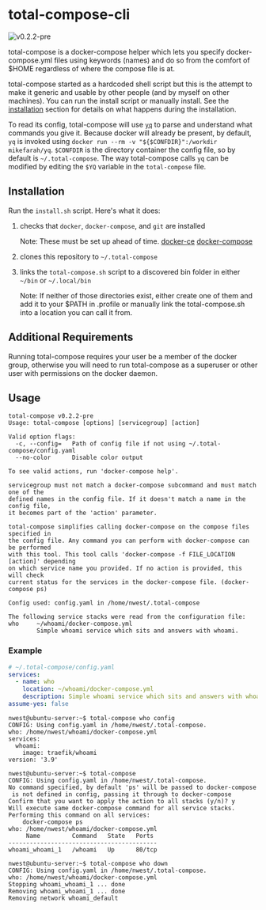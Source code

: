 # total-compose-cli

![v0.2.2-pre](https://img.shields.io/badge/version-0.2.2--pre-orange)

total-compose is a docker-compose helper which lets you specify docker-compose.yml files using
keywords (names) and do so from the comfort of $HOME regardless of where the compose file
is at. 

total-compose started as a hardcoded shell script but this is the attempt to make it generic and
usable by other people (and by myself on other machines). You can run the install script or
manually install. See the [installation](#installation) section for details on what happens during
the installation.

To read its config, total-compose will use [`yq`](http://mikefarah.github.io/yq/)
to parse and understand what commands you give it. Because docker will already be present, 
by default, `yq` is invoked using `docker run --rm -v "${$CONFDIR}":/workdir mikefarah/yq`.
`$CONFDIR` is the directory container the config file, so by default is `~/.total-compose`.
The way total-compose calls `yq` can be modified by editing the `$YQ` variable in the 
`total-compose` file.

## Installation

Run the `install.sh` script. Here's what it does:

1. checks that `docker`, `docker-compose`, and `git` are installed

	Note: These must be set up ahead of time.
	[docker-ce](https://docs.docker.com/engine/install/) 
	[docker-compose](https://docs.docker.com/compose/install/)

2. clones this repository to `~/.total-compose`
3. links the `total-compose.sh` script to a discovered bin folder in either `~/bin` or `~/.local/bin`

	Note: If neither of those directories exist, either create one of them and add 
	it to your $PATH in .profile or manually link the total-compose.sh into a location
	you can call it from.

## Additional Requirements

Running total-compose requires your user be a member of the docker group, otherwise
you will need to run total-compose as a superuser or other user with permissions on
the docker daemon.

## Usage

```
total-compose v0.2.2-pre
Usage: total-compose [options] [servicegroup] [action]

Valid option flags:
  -c, --config=   Path of config file if not using ~/.total-compose/config.yaml
  --no-color      Disable color output

To see valid actions, run 'docker-compose help'.

servicegroup must not match a docker-compose subcommand and must match one of the
defined names in the config file. If it doesn't match a name in the config file,
it becomes part of the 'action' parameter.

total-compose simplifies calling docker-compose on the compose files specified in
the config file. Any command you can perform with docker-compose can be performed
with this tool. This tool calls 'docker-compose -f FILE_LOCATION [action]' depending
on which service name you provided. If no action is provided, this will check
current status for the services in the docker-compose file. (docker-compose ps)

Config used: config.yaml in /home/nwest/.total-compose

The following service stacks were read from the configuration file:
who     ~/whoami/docker-compose.yml
        Simple whoami service which sits and answers with whoami.
```

### Example
```yaml
# ~/.total-compose/config.yaml
services:
  - name: who
    location: ~/whoami/docker-compose.yml
    description: Simple whoami service which sits and answers with whoami.
assume-yes: false
```

```
nwest@ubuntu-server:~$ total-compose who config
CONFIG: Using config.yaml in /home/nwest/.total-compose.
who: /home/nwest/whoami/docker-compose.yml
services:
  whoami:
    image: traefik/whoami
version: '3.9'

nwest@ubuntu-server:~$ total-compose
CONFIG: Using config.yaml in /home/nwest/.total-compose.
No command specified, by default 'ps' will be passed to docker-compose
 is not defined in config, passing it through to docker-compose
Confirm that you want to apply the action to all stacks (y/n)? y
Will execute same docker-compose command for all service stacks.
Performing this command on all services:
    docker-compose ps
who: /home/nwest/whoami/docker-compose.yml
     Name         Command   State   Ports
------------------------------------------
whoami_whoami_1   /whoami   Up      80/tcp

nwest@ubuntu-server:~$ total-compose who down
CONFIG: Using config.yaml in /home/nwest/.total-compose.
who: /home/nwest/whoami/docker-compose.yml
Stopping whoami_whoami_1 ... done
Removing whoami_whoami_1 ... done
Removing network whoami_default
```